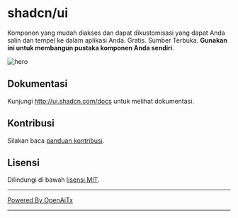 # shadcn/ui

Komponen yang mudah diakses dan dapat dikustomisasi yang dapat Anda salin dan tempel ke dalam aplikasi Anda. Gratis. Sumber Terbuka. **Gunakan ini untuk membangun pustaka komponen Anda sendiri**.

![hero](apps/www/public/og.jpg)

## Dokumentasi

Kunjungi http://ui.shadcn.com/docs untuk melihat dokumentasi.

## Kontribusi

Silakan baca [panduan kontribusi](/CONTRIBUTING.md).

## Lisensi

Dilindungi di bawah [lisensi MIT](https://github.com/shadcn/ui/blob/main/LICENSE.md).

---

[Powered By OpenAiTx](https://github.com/OpenAiTx/OpenAiTx)

---
